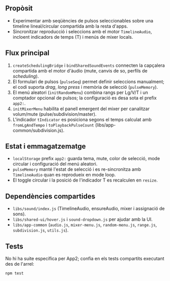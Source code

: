 ## Propòsit
- Experimentar amb seqüències de pulsos seleccionables sobre una timeline
  lineal/circular compartida amb la resta d'apps.
- Sincronitzar reproducció i seleccions amb el motor `TimelineAudio`, incloent
  indicadors de temps (T) i menús de mixer locals.

## Flux principal
1. `createSchedulingBridge` i `bindSharedSoundEvents` connecten la capçalera
   compartida amb el motor d'àudio (mute, canvis de so, perfils de _scheduling_).
2. El formulari de pulsos (`pulseSeq`) permet definir seleccions manualment; el
   codi suporta _drag_, _long press_ i memòria de selecció (`pulseMemory`).
3. El menú aleatori (`initRandomMenu`) combina rangs per Lg/V/T i un comptador
   opcional de pulsos; la configuració es desa sota el prefix `app2:`.
4. `initMixerMenu` habilita el panell emergent del mixer per canalitzar volum/mute
   (pulse/subdivision/master).
5. L'indicador `tIndicator` es posiciona segons el temps calculat amb `fromLgAndTempo`
   i `toPlaybackPulseCount` (libs/app-common/subdivision.js).

## Estat i emmagatzematge
- `localStorage` prefix `app2:` guarda tema, mute, color de selecció, mode circular
  i configuració del menú aleatori.
- `pulseMemory` manté l'estat de selecció i es re-sincronitza amb `TimelineAudio`
  quan es reprodueix en mode loop.
- El toggle circular i la posició de l'indicador T es recalculen en `resize`.

## Dependències compartides
- `libs/sound/index.js` (TimelineAudio, ensureAudio, mixer i assignació de sons).
- `libs/shared-ui/hover.js` i `sound-dropdown.js` per ajudar amb la UI.
- `libs/app-common` (`audio.js`, `mixer-menu.js`, `random-menu.js`, `range.js`,
  `subdivision.js`, `utils.js`).

## Tests
No hi ha suite específica per App2; confia en els tests compartits executant des de
l'arrel:

```bash
npm test
```
